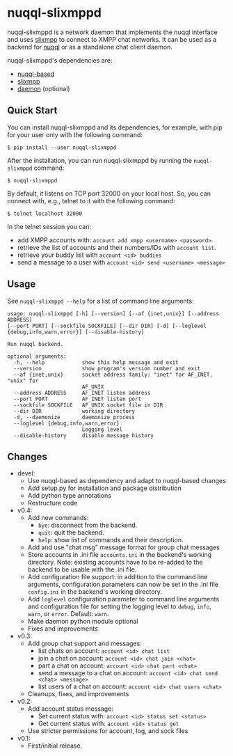 # nuqql-slixmppd

nuqql-slixmppd is a network daemon that implements the nuqql interface and uses
[slixmpp](https://lab.louiz.org/poezio/slixmpp) to connect to XMPP chat
networks. It can be used as a backend for
[nuqql](https://github.com/hwipl/nuqql) or as a standalone chat client daemon.

nuqql-slixmppd's dependencies are:
* [nuqql-based](https://github.com/hwipl/nuqql-based)
* [slixmpp](https://lab.louiz.org/poezio/slixmpp)
* [daemon](https://pypi.org/project/python-daemon/) (optional)


## Quick Start

You can install nuqql-slixmppd and its dependencies, for example, with pip for
your user only with the following command:

```console
$ pip install --user nuqql-slixmppd
```

After the installation, you can run nuqql-slixmppd by running the
`nuqql-slixmppd` command:

```console
$ nuqql-slixmppd
```

By default, it listens on TCP port 32000 on your local host. So, you can
connect with, e.g., telnet to it with the following command:

```console
$ telnet localhost 32000
```

In the telnet session you can:
* add XMPP accounts with: `account add xmpp <username> <password>`.
* retrieve the list of accounts and their numbers/IDs with `account list`.
* retrieve your buddy list with `account <id> buddies`
* send a message to a user with `account <id> send <username> <message>`


## Usage

See `nuqql-slixmppd --help` for a list of command line arguments:

```
usage: nuqql-slixmppd [-h] [--version] [--af {inet,unix}] [--address ADDRESS]
[--port PORT] [--sockfile SOCKFILE] [--dir DIR] [-d] [--loglevel
{debug,info,warn,error}] [--disable-history]

Run nuqql backend.

optional arguments:
  -h, --help            show this help message and exit
  --version             show program's version number and exit
  --af {inet,unix}      socket address family: "inet" for AF_INET, "unix" for
                        AF_UNIX
  --address ADDRESS     AF_INET listen address
  --port PORT           AF_INET listen port
  --sockfile SOCKFILE   AF_UNIX socket file in DIR
  --dir DIR             working directory
  -d, --daemonize       daemonize process
  --loglevel {debug,info,warn,error}
                        Logging level
  --disable-history     disable message history
```


## Changes

* devel:
  * Use nuqql-based as dependency and adapt to nuqql-based changes
  * Add setup.py for installation and package distribution
  * Add python type annotations
  * Restructure code
* v0.4:
  * Add new commands:
    * `bye`: disconnect from the backend.
    * `quit`: quit the backend.
    * `help`: show list of commands and their description.
  * Add and use "chat msg" message format for group chat messages
  * Store accounts in .ini file `accounts.ini` in the backend's working
    directory. Note: existing accounts have to be re-added to the backend to
    be usable with the .ini file.
  * Add configuration file support: in addition to the command line arguments,
    configuration parameters can now be set in the .ini file `config.ini` in
    the backend's working directory.
  * Add `loglevel` configuration parameter to command line arguments and
    configuration file for setting the logging level to `debug`, `info`,
    `warn`, or `error`. Default: `warn`.
  * Make daemon python module optional
  * Fixes and improvements
* v0.3:
  * Add group chat support and messages:
    * list chats on account: `account <id> chat list`
    * join a chat on account: `account <id> chat join <chat>`
    * part a chat on account: `account <id> chat part <chat>`
    * send a message to a chat on account:
      `account <id> chat send <chat> <message>`
    * list users of a chat on account: `account <id> chat users <chat>`
  * Cleanups, fixes, and improvements
* v0.2:
  * Add account status message:
    * Set current status with: `account <id> status set <status>`
    * Get current status with: `account <id> status get`
  * Use stricter permissions for account, log, and sock files
* v0.1:
  * First/initial release.
